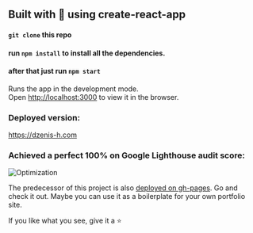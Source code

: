 ## Built with 💙 using create-react-app

#### `git clone` this repo

#### run `npm install` to install all the dependencies.

#### after that just run `npm start`

Runs the app in the development mode.<br>
Open [http://localhost:3000](http://localhost:3000) to view it in the browser.

### Deployed version:

https://dzenis-h.com

### Achieved a perfect 100% on Google Lighthouse audit score:

![Optimization](https://github.com/dzenis-h/reactivePortfolio/blob/master/100%25.png)

The predecessor of this project is also [deployed on gh-pages](https://dzenis-h.github.io/digitalCV). Go and check it out. Maybe you can use it as a boilerplate for your own portfolio site.

If you like what you see, give it a ⭐

